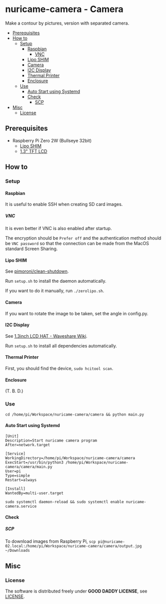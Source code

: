 # nuricame-camera - Camera

Make a contour by pictures, version with separated camera.

- [Prerequisites](#prerequisites)
- [How to](#how-to)
  - [Setup](#setup)
    - [Raspbian](#raspbian)
      - [VNC](#vnc)
    - [Lipo SHIM](#lipo-shim)
    - [Camera](#camera)
    - [I2C Display](#i2c-display)
    - [Thermal Printer](#thermal-printer)
    - [Enclosure](#enclosure)
  - [Use](#use)
    - [Auto Start using Systemd](#auto-start-using-systemd)
    - [Check](#check)
      - [SCP](#scp)
- [Misc](#misc)
  - [License](#license)

## Prerequisites

- Raspberry Pi Zero 2W (Bullseye 32bit)
  - [Lipo SHIM](https://shop.pimoroni.com/products/lipo-shim?variant=23979864391)
  - [1.3" TFT LCD](https://www.waveshare.com/wiki/1.3inch_LCD_HAT)

## How to

### Setup

#### Raspbian

It is useful to enable SSH when creating SD card images.

##### VNC

It is even better if VNC is also enabled after startup.

The encryption should be `Prefer off` and the authentication method should be `VNC password` so that the connection can be made from the MacOS standard Screen Sharing.

#### Lipo SHIM

See [pimoroni/clean-shutdown](https://github.com/pimoroni/clean-shutdown).

Run `setup.sh` to install the daemon automatically.

If you want to do it manually, run `./zerolipo.sh`.

#### Camera

If you want to rotate the image to be taken, set the angle in config.py.

#### I2C Display

See [1.3inch LCD HAT - Waveshare Wiki](https://www.waveshare.com/wiki/1.3inch_LCD_HAT).

Run `setup.sh` to install all dependencies automatically.

#### Thermal Printer

First, you should find the device, `sudo hcitool scan`.

#### Enclosure

(T. B. D.)

### Use

```shell
cd /home/pi/Workspace/nuricame-camera/camera && python main.py
```

#### Auto Start using Systemd

```/etc/systemd/system/nuricame-camera.service
[Unit]
Description=Start nuricame camera program
After=network.target

[Service]
WorkingDirectory=/home/pi/Workspace/nuricame-camera/camera
ExecStart=/usr/bin/python3 /home/pi/Workspace/nuricame-camera/camera/main.py
User=pi
Type=simple
Restart=always

[Install]
WantedBy=multi-user.target
```

`sudo systemctl daemon-reload && sudo systemctl enable nuricame-camera.service`

#### Check

##### SCP

To download images from Raspberry Pi, `scp pi@nuricame-02.local:/home/pi/Workspace/nuricame-camera/camera/output.jpg ~/Downloads`

## Misc

### License

The software is distributed freely under **GOOD DADDY LICENSE**, see [LICENSE](LICENSE).
